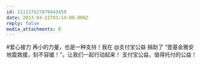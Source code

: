 ```yaml
---
id: 111137527879442459
date: 2013-04-21T03:14:00.000Z
reply: false
media_attachments: 0
---
```


#爱心接力 再小的力量，也是一种支持！我在 @支付宝公益 捐助了 “壹基金雅安地震救援，刻不容缓！”，让我们一起行动起来！ 支付宝公益，值得托付的公益！ ​​​​

